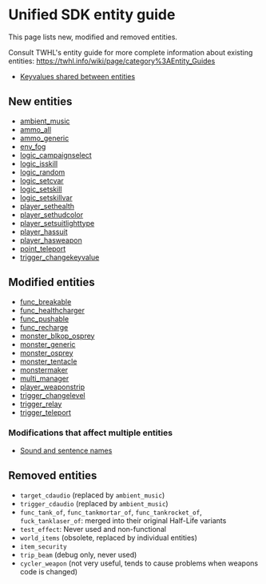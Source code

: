 # Unified SDK entity guide

This page lists new, modified and removed entities.

Consult TWHL's entity guide for more complete information about existing entities: https://twhl.info/wiki/page/category%3AEntity_Guides

* [Keyvalues shared between entities](keyvalues-shared.md)

## New entities

* [ambient_music](entities/ambient_music.md)
* [ammo_all](entities/ammo_all.md)
* [ammo_generic](entities/ammo_generic.md)
* [env_fog](entities/env_fog.md)
* [logic_campaignselect](entities/logic_campaignselect.md)
* [logic_isskill](entities/logic_isskill.md)
* [logic_random](entities/logic_random.md)
* [logic_setcvar](entities/logic_setcvar.md)
* [logic_setskill](entities/logic_setskill.md)
* [logic_setskillvar](entities/logic_setskillvar.md)
* [player_sethealth](entities/player_sethealth.md)
* [player_sethudcolor](entities/player_sethudcolor.md)
* [player_setsuitlighttype](entities/player_setsuitlighttype.md)
* [player_hassuit](entities/player_hassuit.md)
* [player_hasweapon](entities/player_hasweapon.md)
* [point_teleport](entities/point_teleport.md)
* [trigger_changekeyvalue](entities/trigger_changekeyvalue.md)

## Modified entities

* [func_breakable](entities/func_breakable.md)
* [func_healthcharger](entities/func_healthcharger.md)
* [func_pushable](entities/func_pushable.md)
* [func_recharge](entities/func_recharge.md)
* [monster_blkop_osprey](entities/monster_blkop_osprey.md)
* [monster_generic](entities/monster_generic.md)
* [monster_osprey](entities/monster_osprey.md)
* [monster_tentacle](entities/monster_tentacle.md)
* [monstermaker](entities/monstermaker.md)
* [multi_manager](entities/multi_manager.md)
* [player_weaponstrip](entities/player_weaponstrip.md)
* [trigger_changelevel](entities/trigger_changelevel.md)
* [trigger_relay](entities/trigger_relay.md)
* [trigger_teleport](entities/trigger_teleport.md)

### Modifications that affect multiple entities

* [Sound and sentence names](modifications/sound-and-sentence-names.md)

## Removed entities

* `target_cdaudio` (replaced by `ambient_music`)
* `trigger_cdaudio` (replaced by `ambient_music`)
* `func_tank_of`, `func_tankmortar_of`, `func_tankrocket_of`, `fuck_tanklaser_of`: merged into their original Half-Life variants
* `test_effect`: Never used and non-functional
* `world_items` (obsolete, replaced by individual entities)
* `item_security`
* `trip_beam` (debug only, never used)
* `cycler_weapon` (not very useful, tends to cause problems when weapons code is changed)
